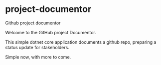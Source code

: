 # project-documentor

Github project documentor

Welcome to the GitHub project Documentor.

This simple dotnet core application documents a github repo, preparing a status update for stakeholders.

Simple now, with more to come.
